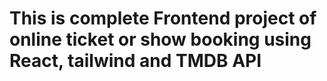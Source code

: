 <!-- Sure! Here's a summarized explanation of `index.js` and `App.js` in a React application:

# See https://help.github.com/articles/ignoring-files/ for more about ignoring files.

# dependencies
/node_modules
/.pnp
.pnp.js

# testing
/coverage

# production
/build

# misc
.DS_Store
.env.local
.env.development.local
.env.test.local
.env.production.local

npm-debug.log*
yarn-debug.log*
yarn-error.log*

# My own
.env


npx create-react-app my-app
cd my-app
npm start

N:B -> It is not needed to import react in every file after v17

`index.js` -> is the entry point that initiates the React application and renders the root component (`App.js`) into the HTML page. 

`App.js` ->on the other hand, defines the main layout and structure of the application, including common components and routing. Both files work together to set up and provide the foundation for your React application.

Higher Order Components -> Transform components into another components, 
                        -> Adding additional functionalities to the existing components

React routing -> For not reloading -> npm pack -> react-router-dom
              -> To implement HOC need react router dom 

Icons -> Fafa icon, cheveron icon












-->

<!-- 

Folder -> lower case
Function -> Uppder case
File -> Upper case

Components are like building blocks of a website.
This is like brick of a house

We use functional components.
Class components no more used today.
Props -> Properties / parameters -> Data which passed to 1 component to another component
State -> Set the data that individual component holds
# Lifecycle -> Workflow
1. Mount -> The components is initially rendered in dom
    a. Constructor
    b. Render
    c. componenentDidMount e.g -> Sideeffects -> explore, activities, links
O/P ->  Constructor called 2 user.js:82
        Rendered called 2 user.js:88
        ComponentDidMount called

2. Update -> The components is being updated
    a. Constructor
    b. shouldComponentUpdate(nextProp, nextState)
        O/P -> True / False
    c. Render
    d. getSnapshotBeforeUpdate(nextProp, nextState)
        O/P -> True / False
    e. componenentDidUpdate e.g -> 
3. Unmount -> The components is removed from the dom / dies, Will unmount

# Hooks 
-> It makes use state in func component also which was prev use only in class comp
 -> State -> React 16 -> Hooks (Power to func comp) -> 
 useState()

Masters in functional component
but dont forget class component

<!-- 
axios
Package for api flexibility -> axios Globally fetch the data 1 time not every time --> 

# This is complete Frontend project of online ticket or show booking using React, tailwind and TMDB API
